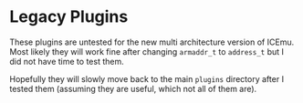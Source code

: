 # Legacy Plugins

These plugins are untested for the new multi architecture version of ICEmu.
Most likely they will work fine after changing `armaddr_t` to `address_t` but
I did not have time to test them.

Hopefully they will slowly move back to the main `plugins` directory after I tested
them (assuming they are useful, which not all of them are).
